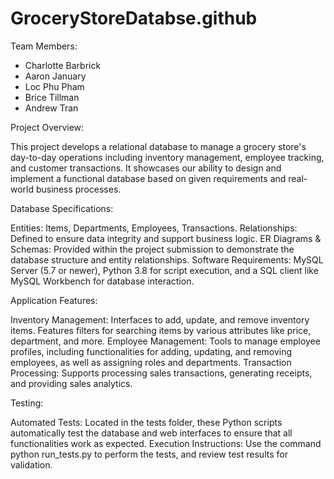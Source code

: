 # GroceryStoreDatabse.github

Team Members:

 - Charlotte Barbrick
 - Aaron January
 - Loc Phu Pham
 - Brice Tillman
 - Andrew Tran


   
Project Overview:

This project develops a relational database to manage a grocery store's day-to-day operations including inventory management, employee tracking, and customer transactions. It showcases our ability to design and implement a functional database based on given requirements and real-world business processes.



Database Specifications:

Entities: Items, Departments, Employees, Transactions.
Relationships: Defined to ensure data integrity and support business logic.
ER Diagrams & Schemas: Provided within the project submission to demonstrate the database structure and entity relationships.
Software Requirements: MySQL Server (5.7 or newer), Python 3.8 for script execution, and a SQL client like MySQL Workbench for database interaction.



Application Features:

Inventory Management: Interfaces to add, update, and remove inventory items. Features filters for searching items by various attributes like price, department, and more.
Employee Management: Tools to manage employee profiles, including functionalities for adding, updating, and removing employees, as well as assigning roles and departments.
Transaction Processing: Supports processing sales transactions, generating receipts, and providing sales analytics.



Testing:

Automated Tests: Located in the tests folder, these Python scripts automatically test the database and web interfaces to ensure that all functionalities work as expected.
Execution Instructions: Use the command python run_tests.py to perform the tests, and review test results for validation.

